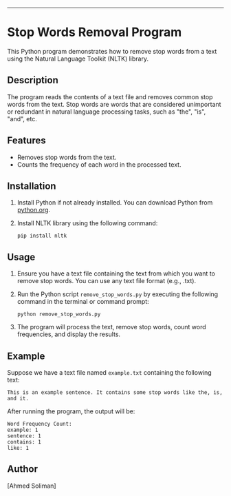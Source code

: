 ---
# Stop Words Removal Program

This Python program demonstrates how to remove stop words from a text using the Natural Language Toolkit (NLTK) library.

## Description

The program reads the contents of a text file and removes common stop words from the text. Stop words are words that are considered unimportant or redundant in natural language processing tasks, such as "the", "is", "and", etc.

## Features

- Removes stop words from the text.
- Counts the frequency of each word in the processed text.

## Installation

1. Install Python if not already installed. You can download Python from [python.org](https://www.python.org/).

2. Install NLTK library using the following command:
   ```
   pip install nltk
   ```

## Usage

1. Ensure you have a text file containing the text from which you want to remove stop words. You can use any text file format (e.g., .txt).

2. Run the Python script `remove_stop_words.py` by executing the following command in the terminal or command prompt:
   ```
   python remove_stop_words.py
   ```



3. The program will process the text, remove stop words, count word frequencies, and display the results.

## Example

Suppose we have a text file named `example.txt` containing the following text:
```
This is an example sentence. It contains some stop words like the, is, and it.
```

After running the program, the output will be:
```
Word Frequency Count:
example: 1
sentence: 1
contains: 1
like: 1
```

## Author

[Ahmed Soliman]

